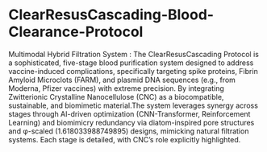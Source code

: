 # ClearResusCascading-Blood-Clearance-Protocol
Multimodal Hybrid Filtration System :
  The ClearResusCascading Protocol is a sophisticated, five-stage blood purification system designed to address vaccine-induced complications, specifically targeting spike proteins, Fibrin Amyloid Microclots (FARM), and plasmid DNA sequences (e.g., from Moderna, Pfizer vaccines) with extreme precision. By integrating Zwitterionic Crystalline Nanocellulose (CNC) as a biocompatible, sustainable, and biomimetic material.The system leverages synergy across stages through AI-driven optimization (CNN-Transformer, Reinforcement Learning) and biomimicry redundancy via diatom-inspired pore structures and φ-scaled (1.618033988749895) designs, mimicking natural filtration systems. Each stage is detailed, with CNC’s role explicitly highlighted.
